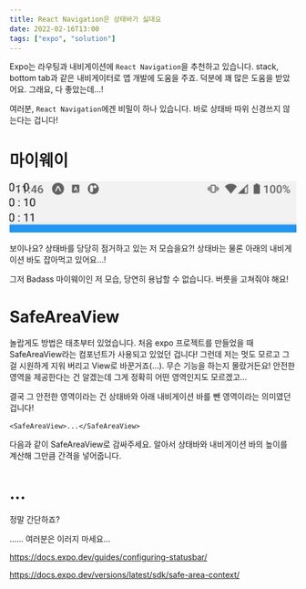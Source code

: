```yaml
---
title: React Navigation은 상태바가 싫대요
date: 2022-02-16T13:00
tags: ["expo", "solution"]
---
```


Expo는 라우팅과 내비게이션에 `React Navigation`을 추천하고 있습니다. stack, bottom tab과 같은 내비게이터로 앱 개발에 도움을 주죠.
덕분에 꽤 많은 도움을 받았어요. 그래요, 다 좋았는데...!

여러분, `React Navigation`에겐 비밀이 하나 있습니다. 바로 상태바 따위 신경쓰지 않는다는 겁니다!

# 마이웨이

![?](2022-02-16-11-47-01.png)

보이나요? 상태바를 당당히 점거하고 있는 저 모습을요?! 상태바는 물론 아래의 내비게이션 바도 잡아먹고 있어요...!

그저 Badass 마이웨이인 저 모습, 당연히 용납할 수 없습니다. 버릇을 고쳐줘야 해요!

# SafeAreaView

놀랍게도 방법은 태초부터 있었습니다. 처음 expo 프로젝트를 만들었을 때 SafeAreaView라는 컴포넌트가 사용되고 있었던 겁니다!
그런데 저는 멋도 모르고 그걸 시원하게 지워 버리고 View로 바꾼거죠(...). 무슨 기능을 하는지 몰랐거든요!
안전한 영역을 제공한다는 건 알겠는데 그게 정확히 어떤 영역인지도 모르겠고...

결국 그 안전한 영역이라는 건 상태바와 아래 내비게이션 바를 뺀 영역이라는 의미였던 겁니다!

```tsx
<SafeAreaView>...</SafeAreaView>
```

다음과 같이 SafeAreaView로 감싸주세요. 알아서 상태바와 내비게이션 바의 높이를 계산해 그만큼 간격을 넣어줍니다.

# ...

정말 간단하죠?

...... 여러분은 이러지 마세요...

https://docs.expo.dev/guides/configuring-statusbar/

https://docs.expo.dev/versions/latest/sdk/safe-area-context/
